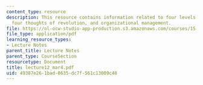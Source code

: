```yaml
---
content_type: resource
description: This resource contains information related to four levels of quality,
  four thoughts of revolution, and organizational management.
file: https://ol-ocw-studio-app-production.s3.amazonaws.com/courses/15-760a-operations-management-spring-2002/49387e261bad0635dc7f561c13009c48_lecture12_mar4.pdf
file_type: application/pdf
learning_resource_types:
- Lecture Notes
parent_title: Lecture Notes
parent_type: CourseSection
resourcetype: Document
title: lecture12_mar4.pdf
uid: 49387e26-1bad-0635-dc7f-561c13009c48
---
```

